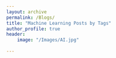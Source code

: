 ```yaml
---
layout: archive
permalink: /Blogs/
title: "Machine Learning Posts by Tags"
author_profile: true
header:
	image: "/Images/AI.jpg"
	
---
```

